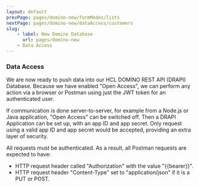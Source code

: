 ```yaml
---
layout: default
prevPage: pages/domino-new/formModes/lists
nextPage: pages/domino-new/dataAccess/customers
slug:
    - label: New Domino Database
      url: pages/domino-new
    - Data Access
---
```


### Data Access

We are now ready to push data into our HCL DOMINO REST API (DRAPI) Database. Because we have enabled "Open Access", we can perform any action via a browser or Postman using just the JWT token for an authenticated user.

If communication is done server-to-server, for example from a Node.js or Java application, "Open Access" can be switched off. Then a DRAPI Application can be set up, with an app ID and app secret. Only request using a valid app ID and app secret would be accepted, providing an extra layer of security.

All requests must be authenticated. As a result, all Postman requests are expected to have:
- HTTP request header called "Authorization" with the value "&#123;&#123;bearer&#125;&#125;".
- HTTP request header "Content-Type" set to "application/json" if it is a PUT or POST.